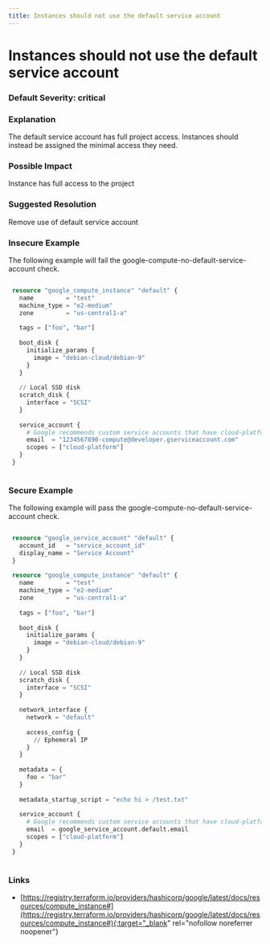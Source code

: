 ```yaml
---
title: Instances should not use the default service account
---
```


# Instances should not use the default service account

### Default Severity: <span class="severity critical">critical</span>

### Explanation

The default service account has full project access. Instances should instead be assigned the minimal access they need.

### Possible Impact
Instance has full access to the project

### Suggested Resolution
Remove use of default service account


### Insecure Example

The following example will fail the google-compute-no-default-service-account check.
```terraform

 resource "google_compute_instance" "default" {
   name         = "test"
   machine_type = "e2-medium"
   zone         = "us-central1-a"
 
   tags = ["foo", "bar"]
 
   boot_disk {
     initialize_params {
       image = "debian-cloud/debian-9"
     }
   }
 
   // Local SSD disk
   scratch_disk {
     interface = "SCSI"
   }
 
   service_account {
     # Google recommends custom service accounts that have cloud-platform scope and permissions granted via IAM Roles.
     email  = "1234567890-compute@developer.gserviceaccount.com"
     scopes = ["cloud-platform"]
   }
 }
 
```



### Secure Example

The following example will pass the google-compute-no-default-service-account check.
```terraform

 resource "google_service_account" "default" {
   account_id   = "service_account_id"
   display_name = "Service Account"
 }
 
 resource "google_compute_instance" "default" {
   name         = "test"
   machine_type = "e2-medium"
   zone         = "us-central1-a"
 
   tags = ["foo", "bar"]
 
   boot_disk {
     initialize_params {
       image = "debian-cloud/debian-9"
     }
   }
 
   // Local SSD disk
   scratch_disk {
     interface = "SCSI"
   }
 
   network_interface {
     network = "default"
 
     access_config {
       // Ephemeral IP
     }
   }
 
   metadata = {
     foo = "bar"
   }
 
   metadata_startup_script = "echo hi > /test.txt"
 
   service_account {
     # Google recommends custom service accounts that have cloud-platform scope and permissions granted via IAM Roles.
     email  = google_service_account.default.email
     scopes = ["cloud-platform"]
   }
 }
 
```



### Links


- [https://registry.terraform.io/providers/hashicorp/google/latest/docs/resources/compute_instance#](https://registry.terraform.io/providers/hashicorp/google/latest/docs/resources/compute_instance#){:target="_blank" rel="nofollow noreferrer noopener"}



